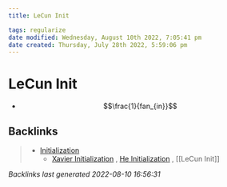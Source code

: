 ```yaml
---
title: LeCun Init

tags: regularize 
date modified: Wednesday, August 10th 2022, 7:05:41 pm
date created: Thursday, July 28th 2022, 5:59:06 pm
---
```


# LeCun Init
- $$\frac{1}{fan_{in}}$$

## Backlinks
> - [Initialization](Initialization.md)
>   - [Xavier Initialization](Xavier%20Initialization.md) , [He Initialization](He%20Initialization.md) , [[LeCun Init]]

_Backlinks last generated 2022-08-10 16:56:31_
